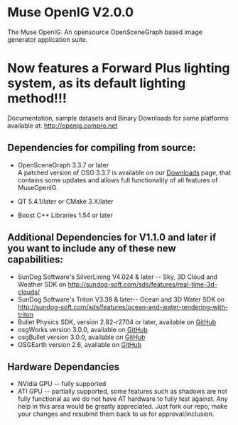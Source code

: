 # Muse OpenIG V2.0.0
The Muse OpenIG.  An opensource OpenSceneGraph based image generator application suite.

# Now features a Forward Plus lighting system, as its default lighting method!!!

Documentation, sample datasets and Binary Downloads for some platforms available at: http://openig.compro.net

Dependencies for compiling from source:
--------------------------------------
*   OpenSceneGraph 3.3.7 or later  
    A patched version of OSG 3.3.7 is available on our [Downloads](http://openig.compro.net/download-openig.html)
    page, that contains some updates and allows full functionality
    of all features of MuseOpenIG.

*   QT 5.4.1/later or CMake 3.X/later
*   Boost C++ Libraries 1.54 or later

Additional Dependencies for V1.1.0 and later if you want to include any of these new capabilities:
---------------------------------------------------------------------------------------
*  SunDog Software's SilverLining V4.024 & later -- Sky, 3D Cloud and Weather SDK
   on http://sundog-soft.com/sds/features/real-time-3d-clouds/
*  SunDog Software's Triton V3.38 & later-- Ocean and 3D Water SDK
   on http://sundog-soft.com/sds/features/ocean-and-water-rendering-with-triton
*  Bullet Physics SDK, version 2.82-r2704 or later, available on [GitHub](https://github.com/bulletphysics)
*  osgWorks version 3.0.0, available on [GitHub](https://github.com/mccdo/osgworks)
*  osgBullet version 3.0.0, available on [GitHub](https://github.com/mccdo/osgBullet)
*  OSGEarth version 2.6, available on [GitHub](https://github.com/gwaldron/osgearth)

Hardware Dependancies
--------------------------------------------------------------------------------------------------
* NVidia GPU -- fully supported
* ATI GPU    -- partially supported, some features such as shadows are not fully functional as
                we do not have AT hardware to fully test against.  Any help in this area would
                be greatly appreciated.  Just fork our repo, make your changes and resubmit them
                back to us for approval/inclusion.